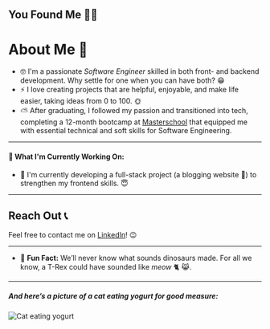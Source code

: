 ## You Found Me 🧑‍🦯
# About Me 🚀

- 🤓 I'm a passionate *Software Engineer* skilled in both front- and backend development. Why settle for one when you can have both? 😁
- ⚡️ I love creating projects that are helpful, enjoyable, and make life easier, taking ideas from 0 to 100. 🌞
- ⛅️ After graduating, I followed my passion and transitioned into tech, completing a 12-month bootcamp at [Masterschool](https://www.masterschool.com/) that equipped me with essential technical and soft skills for Software Engineering.

________________

#### 🐣 What I'm Currently Working On:
- 🤭 I'm currently developing a full-stack project (a blogging website 🤫) to strengthen my frontend skills. 😇

_____________________________

## Reach Out 📞
Feel free to contact me on [LinkedIn](https://www.linkedin.com/in/xhefri-murati-135549337/)! 😉

_______

- 🍂 **Fun Fact:** We’ll never know what sounds dinosaurs made. For all we know, a T-Rex could have sounded like *meow* 🐈 😹.

___________

##### And here’s a picture of a cat eating yogurt for good measure:
![Cat eating yogurt](https://spotpet.com/_next/image?url=https%3A%2F%2Fimages.ctfassets.net%2Fm5ehn3s5t7ec%2Fwp-image-197277%2Fc16977344cbdcc2b96708418ea9934e9%2FCan-Cats-Eat-Yogurt.jpg&w=2048&q=75)
